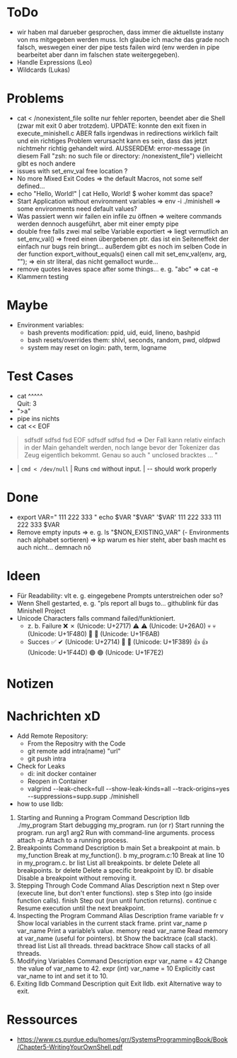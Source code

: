 # ToDo
- wir haben mal darueber gesprochen, dass immer die aktuellste instany von ms mitgegeben werden muss. Ich glaube ich mache das grade noch falsch, weswegen einer der pipe tests failen wird (env werden in pipe bearbeitet aber dann im falschen state weitergegeben).
- Handle Expressions (Leo)
- Wildcards (Lukas)

# Problems
- cat < /nonexistent_file sollte nur fehler reporten, beendet aber die Shell (zwar mit exit 0 aber trotzdem). 
	UPDATE: konnte den exit fixen in execute_minishell.c ABER falls irgendwas in redirections wirklich failt und ein richtiges Problem verursacht kann es sein, dass das jetzt nichtmehr richtig gehandelt wird. 
	AUSSERDEM: error-message (in diesem Fall "zsh: no such file or directory: /nonexistent_file") vielleicht gibt es noch andere
- issues with set_env_val free location ?
- No more Mixed Exit Codes => the default Macros, not some self defined...
- echo "Hello, World!" | cat
	Hello, World! $
	woher kommt das space?
- Start Application without environment variables
	=> env -i ./minishell
	=> some environments need default values?
- Was passiert wenn wir failen ein infile zu öffnen => weitere commands werden dennoch ausgeführt, aber mit einer empty pipe
- double free falls zwei mal selbe Variable exportiert
	=> liegt vermutlich an set_env_val() => freed einen übergebenen ptr. das ist ein Seiteneffekt der einfach nur bugs rein bringt... außerdem gibt es noch im selben Code in der function export_without_equals() einen call mit set_env_val(env, arg, ""); => ein str literal, das nicht gemalloct wurde...
- remove quotes leaves space after some things... e. g. "abc" => cat -e
- Klammern testing

# Maybe
- Environment variables:
	- bash prevents modification: ppid, uid, euid, lineno, bashpid
	- bash resets/overrides them: shlvl, seconds, random, pwd, oldpwd
	- system may reset on login: path, term, logname

# Test Cases
- cat
^\^\^\^\^\
Quit: 3
- ">a"
- pipe ins nichts
- cat << EOF
> sdfsdf
> sdfsd
> fsd
> EOF
sdfsdf
sdfsd
fsd
=> Der Fall kann relativ einfach in der Main gehandelt werden, noch lange bevor der Tokenizer das Zeug eigentlich bekommt. Genau so auch "   unclosed bracktes ... "
- | `cmd < /dev/null` | Runs `cmd` without input. | -- should work properly

# Done 
- export VAR="            111         222        333         "
echo $VAR "$VAR" '$VAR'
111 222 333             111         222        333          $VAR
- Remove empty inputs => e. g. ls "$NON_EXISTING_VAR"
(- Environments nach alphabet sortieren) => kp warum es hier steht, aber bash macht es auch nicht... demnach nö

# Ideen
- Für Readability: vlt e. g. eingegebene Prompts unterstreichen oder so?
- Wenn Shell gestarted, e. g. "pls report all bugs to... githublink für das Minishell Project
- Unicode Characters falls command failed/funktioniert.
	- z. b. Failure
		❌ ✗ (Unicode: U+2717)
		⚠️ ⚠ (Unicode: U+26A0)
		💀 💀 (Unicode: U+1F480)
		🚫 🚫 (Unicode: U+1F6AB)
	- Succes
		✅ ✔ (Unicode: U+2714)
		🎉 🎉 (Unicode: U+1F389)
		👍 👍 (Unicode: U+1F44D)
		🟢 🟢 (Unicode: U+1F7E2)

# Notizen

# Nachrichten xD
- Add Remote Repository:
	- From the Repositry with the Code
  	- git remote add intra(name) "url"
  	- git push intra
- Check for Leaks
	- di: init docker container
	- Reopen in Container 
	- valgrind --leak-check=full --show-leak-kinds=all --track-origins=yes --suppressions=supp.supp  ./minishell
- how to use lldb:
1. Starting and Running a Program
Command	Description
lldb ./my_program	Start debugging my_program.
run (or r)	Start running the program.
run arg1 arg2	Run with command-line arguments.
process attach -p <pid>	Attach to a running process.
2. Breakpoints
Command	Description
b main	Set a breakpoint at main.
b my_function	Break at my_function().
b my_program.c:10	Break at line 10 in my_program.c.
br list	List all breakpoints.
br delete	Delete all breakpoints.
br delete <id>	Delete a specific breakpoint by ID.
br disable <id>	Disable a breakpoint without removing it.
3. Stepping Through Code
Command	Alias	Description
next	n	Step over (execute line, but don't enter functions).
step	s	Step into (go inside function calls).
finish		Step out (run until function returns).
continue	c	Resume execution until the next breakpoint.
4. Inspecting the Program
Command	Alias	Description
frame variable	fr v	Show local variables in the current stack frame.
print var_name	p var_name	Print a variable’s value.
memory read var_name		Read memory at var_name (useful for pointers).
bt		Show the backtrace (call stack).
thread list		List all threads.
thread backtrace		Show call stacks of all threads.
5. Modifying Variables
Command	Description
expr var_name = 42	Change the value of var_name to 42.
expr (int) var_name = 10	Explicitly cast var_name to int and set it to 10.
6. Exiting lldb
Command	Description
quit	Exit lldb.
exit	Alternative way to exit.

# Ressources
- https://www.cs.purdue.edu/homes/grr/SystemsProgrammingBook/Book/Chapter5-WritingYourOwnShell.pdf
